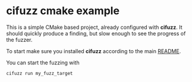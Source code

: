 # cifuzz cmake example
This is a simple CMake based project, already configured with 
**cifuzz**. It should quickly produce a finding, but slow enough to 
see the progress of the fuzzer.

To start make sure you installed **cifuzz** according to the 
main [README](../../README.md).

You can start the fuzzing with
```bash
cifuzz run my_fuzz_target
```

